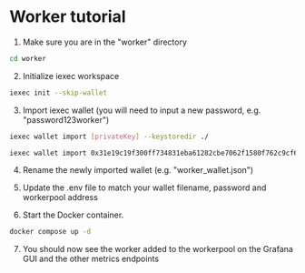 # Worker tutorial

1. Make sure you are in the "worker" directory
```bash
cd worker
```

2. Initialize iexec workspace
```bash
iexec init --skip-wallet
```

3. Import iexec wallet (you will need to input a new password, e.g. "password123worker")
```bash
iexec wallet import [privateKey] --keystoredir ./
```

```bash
iexec wallet import 0x31e19c19f300ff734831eba61282cbe7062f1580f762c9cf6a6f395dcdd7b616 --keystoredir ./
```

4. Rename the newly imported wallet (e.g. "worker_wallet.json")

5. Update the .env file to match your wallet filename, password and workerpool address

6. Start the Docker container.
```bash
docker compose up -d
```

7. You should now see the worker added to the workerpool on the Grafana GUI and the other metrics endpoints